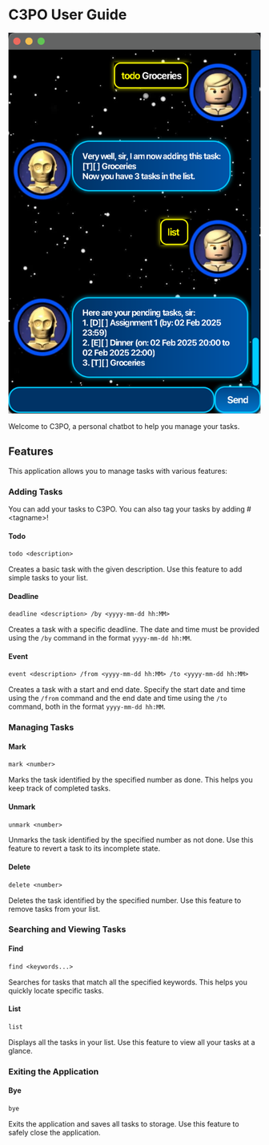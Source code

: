 # C3PO User Guide

![UI Image](./Ui.png)

Welcome to C3PO, a personal chatbot to help you manage your tasks.

## Features

This application allows you to manage tasks with various features:

### Adding Tasks

You can add your tasks to C3PO. You can also tag your tasks by adding #\<tagname\>!

#### Todo

```txt
todo <description>
```

Creates a basic task with the given description. Use this feature to add simple tasks to your list.

#### Deadline

```txt
deadline <description> /by <yyyy-mm-dd hh:MM>
```

Creates a task with a specific deadline. The date and time must be provided using the `/by` command in the format `yyyy-mm-dd hh:MM`.

#### Event

```txt
event <description> /from <yyyy-mm-dd hh:MM> /to <yyyy-mm-dd hh:MM>
```

Creates a task with a start and end date. Specify the start date and time using the `/from` command and the end date and time using the `/to` command, both in the format `yyyy-mm-dd hh:MM`.

### Managing Tasks

#### Mark

```txt
mark <number>
```

Marks the task identified by the specified number as done. This helps you keep track of completed tasks.

#### Unmark

```txt
unmark <number>
```

Unmarks the task identified by the specified number as not done. Use this feature to revert a task to its incomplete state.

#### Delete

```txt
delete <number>
```

Deletes the task identified by the specified number. Use this feature to remove tasks from your list.

### Searching and Viewing Tasks

#### Find

```txt
find <keywords...>
```

Searches for tasks that match all the specified keywords. This helps you quickly locate specific tasks.

#### List

```txt
list
```

Displays all the tasks in your list. Use this feature to view all your tasks at a glance.

### Exiting the Application

#### Bye

```txt
bye
```

Exits the application and saves all tasks to storage. Use this feature to safely close the application.
